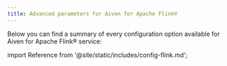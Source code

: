 ```yaml
---
title: Advanced parameters for Aiven for Apache Flink®
---
```


Below you can find a summary of every configuration option available for
Aiven for Apache Flink® service:

import Reference from '@site/static/includes/config-flink.md';

<Reference />
